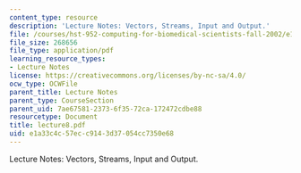 ```yaml
---
content_type: resource
description: 'Lecture Notes: Vectors, Streams, Input and Output.'
file: /courses/hst-952-computing-for-biomedical-scientists-fall-2002/e1a33c4c57ecc9143d37054cc7350e68_lecture8.pdf
file_size: 268656
file_type: application/pdf
learning_resource_types:
- Lecture Notes
license: https://creativecommons.org/licenses/by-nc-sa/4.0/
ocw_type: OCWFile
parent_title: Lecture Notes
parent_type: CourseSection
parent_uid: 7ae67581-2373-6f35-72ca-172472cdbe88
resourcetype: Document
title: lecture8.pdf
uid: e1a33c4c-57ec-c914-3d37-054cc7350e68
---
```

Lecture Notes: Vectors, Streams, Input and Output.